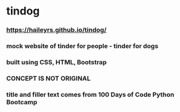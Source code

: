# tindog

### https://haileyrs.github.io/tindog/

### mock website of tinder for people - tinder for dogs

### built using CSS, HTML, Bootstrap

### CONCEPT IS NOT ORIGINAL
### title and filler text comes from 100 Days of Code Python Bootcamp
